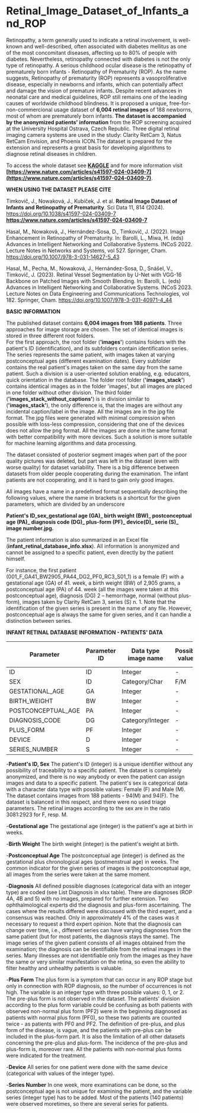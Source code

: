 # Retinal_Image_Dataset_of_Infants_and_ROP
Retinopathy, a term generally used to indicate a retinal involvement, is well-known and well-described, often associated with diabetes mellitus as one of the most concomitant diseases, affecting up to 80% of people with diabetes. Nevertheless, retinopathy connected with diabetes is not the only type of retinopathy. A serious childhood ocular disease is the retinopathy of prematurely born infants - Retinopathy of Prematurity (ROP). As the name suggests, Retinopathy of prematurity (ROP) represents a vasoproliferative disease, especially in newborns and infants, which can potentially affect and damage the vision of premature infants. Despite recent advances in neonatal care and medical guidelines, ROP still remains one of the leading causes of worldwide childhood blindness. 
It is proposed a unique, free-for-non-commercional usage dataset of **6,004 retinal images** of 188 newborns, most of whom are prematurely born infants. **The dataset is accompanied by the anonymized patients' information** from the ROP screening acquired at the University Hospital Ostrava, Czech Republic. Three digital retinal imaging camera systems are used in the study: Clarity RetCam 3, Natus RetCam Envision, and Phoenix ICON.The dataset is prepared for the extension and represents a great basis for developing algorithms to diagnose retinal diseases in children.

To access the whole dataset see **[KAGGLE](https://www.kaggle.com/datasets/e5ffd99802b928a3cbd7b93669599f0697c1842057b2c5641be7ecbb8b7da6a2)** and for more information visit **[https://www.nature.com/articles/s41597-024-03409-7](https://www.nature.com/articles/s41597-024-03409-7)**.

**WHEN USING THE DATASET PLEASE CITE**

Timkovič, J., Nowaková, J., Kubíček, J. et al. **Retinal Image Dataset of Infants and Retinopathy of Prematurity**. Sci Data 11, 814 (2024). https://doi.org/10.1038/s41597-024-03409-7
**https://www.nature.com/articles/s41597-024-03409-7**

Hasal, M., Nowaková, J., Hernández-Sosa, D., Timkovič, J. (2022). Image Enhancement in Retinopathy of Prematurity. In: Barolli, L., Miwa, H. (eds) Advances in Intelligent Networking and Collaborative Systems. INCoS 2022. Lecture Notes in Networks and Systems, vol 527. Springer, Cham. https://doi.org/10.1007/978-3-031-14627-5_43

Hasal, M., Pecha, M., Nowaková, J., Hernández-Sosa, D., Snášel, V., Timkovič, J. (2023). Retinal Vessel Segmentation by U-Net with VGG-16 Backbone on Patched Images with Smooth Blending. In: Barolli, L. (eds) Advances in Intelligent Networking and Collaborative Systems. INCoS 2023. Lecture Notes on Data Engineering and Communications Technologies, vol 182. Springer, Cham. https://doi.org/10.1007/978-3-031-40971-4_44

**BASIC INFORMATION**

The published dataset contains **6,004 images from 188 patients**. Three approaches for image storage are chosen. The set of identical images is stored in three different root folders.  
For the first approach, the root folder (**'images'**) contains folders with the patient's ID (identification), and its subfolders contain identification series. The series represents the same patient, with images taken at varying postconceptual ages (different examination dates). Every subfolder contains the real patient's images taken on the same day from the same patient. Such a division is a user-oriented solution enabling, e.g. educators, quick orientation in the database.
The folder root folder (**'images_stack'**) contains identical images as in the folder 'images', but all images are placed in one folder without other division. 
The third folder (**'images_stack_without_captions'**) is in division similar to (**'images_stack'**), the only difference is, that the images are without any incidental caption/label in the image.
All the images are in the jpg file format. The jpg files were generated with minimal compression when possible with loss-less compression, considering that one of the devices does not allow the png format. All the images are done in the same format with better compatibility with more devices. 
Such a solution is more suitable for machine learning algorithms and data processing.  

The dataset consisted of posterior segment images when part of the poor quality pictures was deleted, but part was left in the dataset (even with worse quality) for dataset variability. There is a big difference between datasets from older people cooperating during the examination. The infant patients are not cooperating, and it is hard to gain only good images.

All images have a name in a predefined format sequentially describing the following values, where the name in brackets is a shortcut for the given parameters, which are divided by an underscore   

**Patient's ID_sex_gestational age (GA)_ birth weight (BW)_ postconceptual age (PA)_ diagnosis code (DG)_ plus-form (PF)_ device(D)_ serie (S)_ image number.jpg.** 

The patient information is also summarized in an Excel file (**infant_retinal_database_info.xlsx**). All information is anonymized and cannot be assigned to a specific patient, even directly by the patient himself.  

For instance, the first patient (001\_F\_GA41\_BW2905\_PA44\_DG2\_PF0\_RC3\_S01\_1) is a female (F) with a gestational age (GA) of 41. week, a birth weight (BW) of 2,905 grams, a postconceptual age (PA) of 44.  week (all the images were taken at this postconceptual age), diagnosis (DG) 2 – hemorrhage, normal (without plus-form), images taken by Clarity RetCam 3, series (S) n. 1. Note that the identification of the given series is present in the name of any file. However, postconceptual age is always the same for given series, and it can handle a distinction between series. 

**INFANT RETINAL DATABASE INFORMATION - PATIENTS' DATA**

| Parameter | Parameter ID | Data type image name | Possible values | Accompanied in image name by |
| --- | --- | --- | --- | --- |
| ID | ID | Integer | - | - | 
| SEX | ID | Category/Char | F/M | - | 
| GESTATIONAL_AGE | GA | Integer | - | GA | 
| BIRTH_WEIGHT | BW | Integer | - | BW | 
| POSTCONCEPTUAL_AGE | PA | Integer | - | PA | 
| DIAGNOSIS_CODE | DG | Category/Integer | - |DG | 
| PLUS_FORM | PF | Integer | - | PF | 
| DEVICE | D | Integer | - | D | 
| SERIES_NUMBER | S | Integer | - | S | 
  
-**Patient's ID, Sex**
The patient's ID (integer) is a unique identifier without any possibility of traceability to a specific patient. The dataset is completely anonymized, and there is no way anybody or even the patient can assign images and data to a specific patient.
The patient's sex is categorical data with a character data type with possible values: Female (F) and Male (M).
The dataset contains images from 188 patients - 94(M) and 94(F). The dataset is balanced in this respect, and there were no used triage parameters. The retinal images according to the sex are in the ratio 3081:2923 for F, resp. M.

-**Gestational age**
The gestational age (integer) is the patient's age at birth in weeks.

-**Birth Weight**
The birth weight (integer) is the patient's weight at birth. 
 
-**Postconceptual Age**
The postconceptual age (integer) is defined as the gestational plus chronological ages (postmenstrual age) in weeks.
The common indicator for the given series of images is the postconceptual age, all images from the series were taken at the same moment. 

-**Diagnosis**
All defined possible diagnoses (categorical data with an integer type) are coded (see List Diagnosis in xlsx table).
There are diagnoses (ROP 4A, 4B and 5) with no images, prepared for further extension.
Two ophthalmological experts did the diagnosis and plus-form ascertaining. The cases where the results differed were discussed with the third expert, and a consensus was reached. Only in approximately 4% of the cases was it necessary to request a third expert opinion.
Note that the diagnosis can change over time, i.e., different series can have varying diagnoses from the same patient (but for most patients, the diagnosis stays the same). The image series of the given patient consists of all images obtained from the examination; the diagnosis can be identifiable from the retinal images in the series. 
Many illnesses are not identifiable only from the images as they have the same or very similar manifestation on the retina, so even the ability to filter healthy and unhealthy patients is valuable.

-**Plus Form**
The plus form is a symptom that can occur in any ROP stage but only in connection with ROP diagnosis, so the number of occurrences is not high. The variable is an integer type with three possible values: 0, 1, or 2. The pre-plus form is not observed in the dataset. The patients' division according to the plus form variable could be confusing as both patients with observed non-normal plus form (PF2) were in the beginning diagnosed as patients with normal plus form (PF0), so these two patients are counted twice - as patients with PF0 and PF2. The definition of pre-plus, and plus form of the disease, is vague, and the patients with pre-plus can be included in the plus-form part. It is also the limitation of all other datasets concerning the pre-plus and plus-form. The incidence of the pre-plus and plus-form is, moreover rare. All the patients with non-normal plus forms were indicated for the treatment.

-**Device**
All series for one patient were done with the same device (categorical with values of the integer type).

-**Series Number**
In one week, more examinations can be done, so the postconceptual age is not unique for examining the patient, and the variable series (integer type) has to be added. Most of the patients (140 patients) were observed moretimes, so there are several series for patients.

